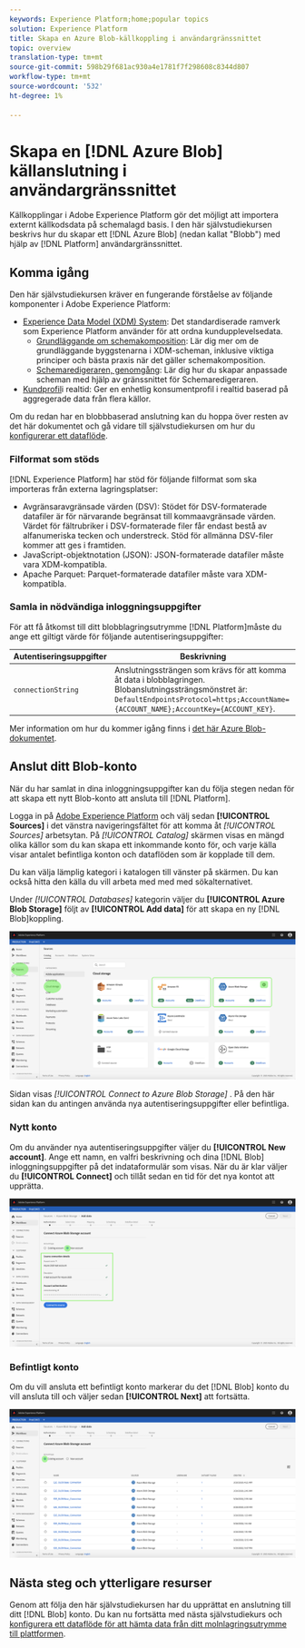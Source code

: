 ```yaml
---
keywords: Experience Platform;home;popular topics
solution: Experience Platform
title: Skapa en Azure Blob-källkoppling i användargränssnittet
topic: overview
translation-type: tm+mt
source-git-commit: 598b29f681ac930a4e1781f7f298608c8344d807
workflow-type: tm+mt
source-wordcount: '532'
ht-degree: 1%

---
```



# Skapa en [!DNL Azure Blob] källanslutning i användargränssnittet

Källkopplingar i Adobe Experience Platform gör det möjligt att importera externt källkodsdata på schemalagd basis. I den här självstudiekursen beskrivs hur du skapar ett [!DNL Azure Blob] (nedan kallat &quot;Blobb&quot;) med hjälp av [!DNL Platform] användargränssnittet.

## Komma igång

Den här självstudiekursen kräver en fungerande förståelse av följande komponenter i Adobe Experience Platform:

- [Experience Data Model (XDM) System](../../../../../xdm/home.md): Det standardiserade ramverk som Experience Platform använder för att ordna kundupplevelsedata.
   - [Grundläggande om schemakomposition](../../../../../xdm/schema/composition.md): Lär dig mer om de grundläggande byggstenarna i XDM-scheman, inklusive viktiga principer och bästa praxis när det gäller schemakomposition.
   - [Schemaredigeraren, genomgång](../../../../../xdm/tutorials/create-schema-ui.md): Lär dig hur du skapar anpassade scheman med hjälp av gränssnittet för Schemaredigeraren.
- [Kundprofil](../../../../../profile/home.md)i realtid: Ger en enhetlig konsumentprofil i realtid baserad på aggregerade data från flera källor.

Om du redan har en blobbbaserad anslutning kan du hoppa över resten av det här dokumentet och gå vidare till självstudiekursen om hur du [konfigurerar ett dataflöde](../../dataflow/batch/cloud-storage.md).

### Filformat som stöds

[!DNL Experience Platform] har stöd för följande filformat som ska importeras från externa lagringsplatser:

- Avgränsaravgränsade värden (DSV): Stödet för DSV-formaterade datafiler är för närvarande begränsat till kommaavgränsade värden. Värdet för fältrubriker i DSV-formaterade filer får endast bestå av alfanumeriska tecken och understreck. Stöd för allmänna DSV-filer kommer att ges i framtiden.
- JavaScript-objektnotation (JSON): JSON-formaterade datafiler måste vara XDM-kompatibla.
- Apache Parquet: Parquet-formaterade datafiler måste vara XDM-kompatibla.

### Samla in nödvändiga inloggningsuppgifter

För att få åtkomst till ditt blobblagringsutrymme [!DNL Platform]måste du ange ett giltigt värde för följande autentiseringsuppgifter:

| Autentiseringsuppgifter | Beskrivning |
| ---------- | ----------- |
| `connectionString` | Anslutningssträngen som krävs för att komma åt data i blobblagringen. Blobanslutningssträngsmönstret är: `DefaultEndpointsProtocol=https;AccountName={ACCOUNT_NAME};AccountKey={ACCOUNT_KEY}`. |

Mer information om hur du kommer igång finns i [det här Azure Blob-dokumentet](https://docs.microsoft.com/en-us/azure/storage/common/storage-configure-connection-string).

## Anslut ditt Blob-konto

När du har samlat in dina inloggningsuppgifter kan du följa stegen nedan för att skapa ett nytt Blob-konto att ansluta till [!DNL Platform].

Logga in på [Adobe Experience Platform](https://platform.adobe.com) och välj sedan **[!UICONTROL Sources]** i det vänstra navigeringsfältet för att komma åt *[!UICONTROL Sources]* arbetsytan. På *[!UICONTROL Catalog]* skärmen visas en mängd olika källor som du kan skapa ett inkommande konto för, och varje källa visar antalet befintliga konton och dataflöden som är kopplade till dem.

Du kan välja lämplig kategori i katalogen till vänster på skärmen. Du kan också hitta den källa du vill arbeta med med med sökalternativet.

Under *[!UICONTROL Databases]* kategorin väljer du **[!UICONTROL Azure Blob Storage]** följt av **[!UICONTROL Add data]** för att skapa en ny [!DNL Blob]koppling.

![katalog](../../../../images/tutorials/create/blob/catalog.png)

Sidan visas *[!UICONTROL Connect to Azure Blob Storage]* . På den här sidan kan du antingen använda nya autentiseringsuppgifter eller befintliga.

### Nytt konto

Om du använder nya autentiseringsuppgifter väljer du **[!UICONTROL New account]**. Ange ett namn, en valfri beskrivning och dina [!DNL Blob] inloggningsuppgifter på det indataformulär som visas. När du är klar väljer du **[!UICONTROL Connect]** och tillåt sedan en tid för det nya kontot att upprätta.

![koppla](../../../../images/tutorials/create/blob/new.png)

### Befintligt konto

Om du vill ansluta ett befintligt konto markerar du det [!DNL Blob] konto du vill ansluta till och väljer sedan **[!UICONTROL Next]** att fortsätta.

![befintlig](../../../../images/tutorials/create/blob/existing.png)

## Nästa steg och ytterligare resurser

Genom att följa den här självstudiekursen har du upprättat en anslutning till ditt [!DNL Blob] konto. Du kan nu fortsätta med nästa självstudiekurs och [konfigurera ett dataflöde för att hämta data från ditt molnlagringsutrymme till plattformen](../../dataflow/batch/cloud-storage.md).